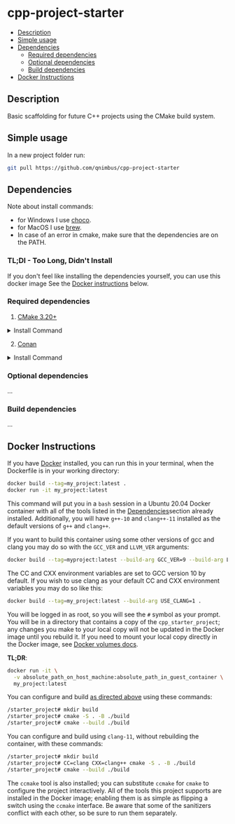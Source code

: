 # cpp-project-starter <!-- omit in toc -->

- [Description](#description)
- [Simple usage](#simple-usage)
- [Dependencies](#dependencies)
  - [Required dependencies](#required-dependencies)
  - [Optional dependencies](#optional-dependencies)
  - [Build dependencies](#build-dependencies)
- [Docker Instructions](#docker-instructions)

## Description

Basic scaffolding for future C++ projects using the CMake build system.

## Simple usage

In a new project folder run:

```bash
git pull https://github.com/qnimbus/cpp-project-starter
```

## Dependencies

Note about install commands:
- for Windows I use [choco](https://chocolatey.org/install).
- for MacOS I use [brew](https://brew.sh/).
- In case of an error in cmake, make sure that the dependencies are on the PATH.


### TL;DI - Too Long, Didn't Install <!-- omit in toc -->

If you don't feel like installing the dependencies yourself, you can use this docker image
See the [Docker instructions](#docker-instructions) below.

### Required dependencies

1. [CMake 3.20+]
  <details>
  <summary>Install Command</summary>

  - Debian/Ubuntu:

      sudo apt-get install cmake

  - Windows:

      choco install cmake -y

  - MacOS:

      brew install cmake

  </details>


2. [Conan]
  <details>
  <summary>Install Command</summary>

  - Via pip - https://docs.conan.io/en/latest/installation.html#install-with-pip-recommended

      pip install --user conan

  - Windows:

      choco install conan -y

  - MacOS:

      brew install conan

  </details>


### Optional dependencies

...

### Build dependencies

...


## Docker Instructions

If you have [Docker] installed, you can run this in your terminal, when the Dockerfile is in your working directory:

```bash
docker build --tag=my_project:latest .
docker run -it my_project:latest
```

This command will put you in a `bash` session in a Ubuntu 20.04 Docker container with all of the tools listed in the [Dependencies](#dependencies)section already installed. Additionally, you will have `g++-10` and `clang++-11` installed as the default versions of `g++` and `clang++`.

If you want to build this container using some other versions of gcc and clang you may do so with the `GCC_VER` and `LLVM_VER` arguments:

```bash
docker build --tag=myproject:latest --build-arg GCC_VER=9 --build-arg LLVM_VER=10 .
```

The CC and CXX environment variables are set to GCC version 10 by default. If you wish to use clang as your default CC and CXX environment variables you may do so like this:

```bash
docker build --tag=my_project:latest --build-arg USE_CLANG=1 .
```

You will be logged in as root, so you will see the `#` symbol as your prompt. You will be in a directory that contains a copy of the `cpp_starter_project`; any changes you make to your local copy will not be updated in the Docker image until you rebuild it. If you need to mount your local copy directly in the Docker image, see [Docker volumes docs].

**TL;DR**:

```bash
docker run -it \
  -v absolute_path_on_host_machine:absolute_path_in_guest_container \
  my_project:latest
```

You can configure and build [as directed above](#build) using these commands:

```bash
/starter_project# mkdir build
/starter_project# cmake -S . -B ./build
/starter_project# cmake --build ./build
```

You can configure and build using `clang-11`, without rebuilding the container,
with these commands:

```bash
/starter_project# mkdir build
/starter_project# CC=clang CXX=clang++ cmake -S . -B ./build
/starter_project# cmake --build ./build
```

The `ccmake` tool is also installed; you can substitute `ccmake` for `cmake` to
configure the project interactively. All of the tools this project supports are installed in the Docker image;
enabling them is as simple as flipping a switch using the `ccmake` interface. Be aware that some of the sanitizers conflict with each other, so be sure to run them separately.

[CMake 3.20+]:https://cmake.org/
[Conan]:https://conan.io/
[docker]:https://www.docker.com
[Docker volumes docs]:https://docs.docker.com/storage/volumes/
